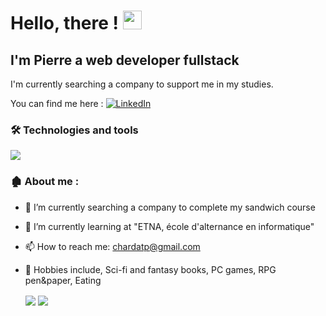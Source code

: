 # Hello, there ! <img src="https://raw.githubusercontent.com/MartinHeinz/MartinHeinz/master/wave.gif" width="30px">


## I'm Pierre a web developer fullstack
I'm currently searching a company to support me in my studies.

You can find me here : <a href="https://www.linkedin.com/in/pierre-chardat" rel="nofollow">
 <img src="https://raw.githubusercontent.com/MartinHeinz/MartinHeinz/master/linkedin-3-16.png" alt="LinkedIn" style="max-width: 100%;">
</a>

### 🛠️ Technologies and tools

<img src="https://img.shields.io/badge/code-JavaScript-99d1ce">

### 🏚️ About me :

- 🔭 I’m currently searching a company to complete my sandwich course
- 🌱 I’m currently learning at "ETNA, école d'alternance en informatique"
- 📫 How to reach me: chardatp@gmail.com
- :hear_no_evil: Hobbies include, Sci-fi and fantasy books, PC games, RPG pen&paper, Eating


  <img align="center" src="https://github-readme-stats.vercel.app/api?username=P-CHARDAT&count_private=true&hide=stars,issues,contribs&show_icons=true&theme=gotham&custom_title=My_Stats&bg_color=DEG,0c1014,263340,435970&border_color=99d1ce" />

  <img align="center" src="https://github-readme-stats.vercel.app/api/top-langs/?username=P-CHARDAT&langs_count=8&layout=compact&theme=gotham&bg_color=DEG,0c1014,263340,435970&border_color=99d1ce" />
